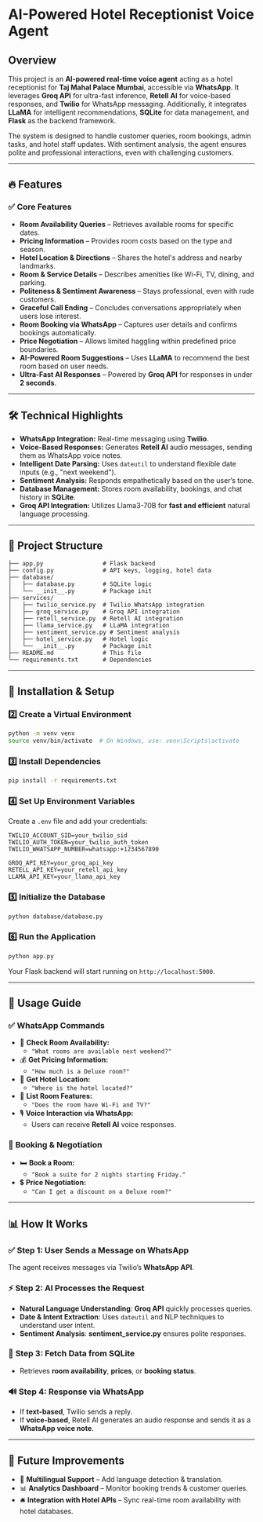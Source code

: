 # AI-Powered Hotel Receptionist Voice Agent

## Overview

This project is an **AI-powered real-time voice agent** acting as a hotel receptionist for **Taj Mahal Palace Mumbai**, accessible via **WhatsApp**. It leverages **Groq API** for ultra-fast inference, **Retell AI** for voice-based responses, and **Twilio** for WhatsApp messaging. Additionally, it integrates **LLaMA** for intelligent recommendations, **SQLite** for data management, and **Flask** as the backend framework.

The system is designed to handle customer queries, room bookings, admin tasks, and hotel staff updates. With sentiment analysis, the agent ensures polite and professional interactions, even with challenging customers.

---

## 🔥 Features

### ✅ **Core Features**

- **Room Availability Queries** – Retrieves available rooms for specific dates.
- **Pricing Information** – Provides room costs based on the type and season.
- **Hotel Location & Directions** – Shares the hotel's address and nearby landmarks.
- **Room & Service Details** – Describes amenities like Wi-Fi, TV, dining, and parking.
- **Politeness & Sentiment Awareness** – Stays professional, even with rude customers.
- **Graceful Call Ending** – Concludes conversations appropriately when users lose interest.
- **Room Booking via WhatsApp** – Captures user details and confirms bookings automatically.
- **Price Negotiation** – Allows limited haggling within predefined price boundaries.
- **AI-Powered Room Suggestions** – Uses **LLaMA** to recommend the best room based on user needs.
- **Ultra-Fast AI Responses** – Powered by **Groq API** for responses in under **2 seconds**.

---

## 🛠️ **Technical Highlights**

- **WhatsApp Integration:** Real-time messaging using **Twilio**.
- **Voice-Based Responses:** Generates **Retell AI** audio messages, sending them as WhatsApp voice notes.
- **Intelligent Date Parsing:** Uses `dateutil` to understand flexible date inputs (e.g., "next weekend").
- **Sentiment Analysis:** Responds empathetically based on the user’s tone.
- **Database Management:** Stores room availability, bookings, and chat history in **SQLite**.
- **Groq API Integration:** Utilizes Llama3-70B for **fast and efficient** natural language processing.

---

## 📂 **Project Structure**

```
├── app.py                 # Flask backend
├── config.py              # API keys, logging, hotel data
├── database/
│   ├── database.py        # SQLite logic
│   └── __init__.py        # Package init
├── services/
│   ├── twilio_service.py  # Twilio WhatsApp integration
│   ├── groq_service.py    # Groq API integration
│   ├── retell_service.py  # Retell AI integration
│   ├── llama_service.py   # LLaMA integration
│   ├── sentiment_service.py # Sentiment analysis
│   ├── hotel_service.py   # Hotel logic
│   └── __init__.py        # Package init
├── README.md              # This file
└── requirements.txt       # Dependencies
```

---

## 🔧 **Installation & Setup**

### 2️⃣ **Create a Virtual Environment**

```bash
python -m venv venv
source venv/bin/activate  # On Windows, use: venv\Scripts\activate
```

### 3️⃣ **Install Dependencies**

```bash
pip install -r requirements.txt
```

### 4️⃣ **Set Up Environment Variables**

Create a `.env` file and add your credentials:

```
TWILIO_ACCOUNT_SID=your_twilio_sid
TWILIO_AUTH_TOKEN=your_twilio_auth_token
TWILIO_WHATSAPP_NUMBER=whatsapp:+1234567890

GROQ_API_KEY=your_groq_api_key
RETELL_API_KEY=your_retell_api_key
LLAMA_API_KEY=your_llama_api_key

```

### 5️⃣ **Initialize the Database**

```bash
python database/database.py
```

### 6️⃣ **Run the Application**

```bash
python app.py
```

Your Flask backend will start running on `http://localhost:5000`.

---

## 📝 **Usage Guide**

### ✅ **WhatsApp Commands**

- 🏨 **Check Room Availability:**
  - `"What rooms are available next weekend?"`
- 💰 **Get Pricing Information:**
  - `"How much is a Deluxe room?"`
- 📍 **Get Hotel Location:**
  - `"Where is the hotel located?"`
- 📜 **List Room Features:**
  - `"Does the room have Wi-Fi and TV?"`
- 🎙️ **Voice Interaction via WhatsApp:**
  - Users can receive **Retell AI** voice responses.

### 🤝 **Booking & Negotiation**

- 🛏️ **Book a Room:**
  - `"Book a suite for 2 nights starting Friday."`
- 💲 **Price Negotiation:**
  - `"Can I get a discount on a Deluxe room?"`

---

## 📊 **How It Works**

### ✅ **Step 1: User Sends a Message on WhatsApp**

The agent receives messages via Twilio’s **WhatsApp API**.

### ⚡ **Step 2: AI Processes the Request**

- **Natural Language Understanding**: **Groq API** quickly processes queries.
- **Date & Intent Extraction**: Uses `dateutil` and NLP techniques to understand user intent.
- **Sentiment Analysis**: **sentiment_service.py** ensures polite responses.

### 🏨 **Step 3: Fetch Data from SQLite**

- Retrieves **room availability**, **prices**, or **booking status**.

### 🔊 **Step 4: Response via WhatsApp**

- If **text-based**, Twilio sends a reply.
- If **voice-based**, Retell AI generates an audio response and sends it as a **WhatsApp voice note**.

---

## 🎯 **Future Improvements**

- 🤖 **Multilingual Support** – Add language detection & translation.
- 📊 **Analytics Dashboard** – Monitor booking trends & customer queries.
- 🛎️ **Integration with Hotel APIs** – Sync real-time room availability with hotel databases.

